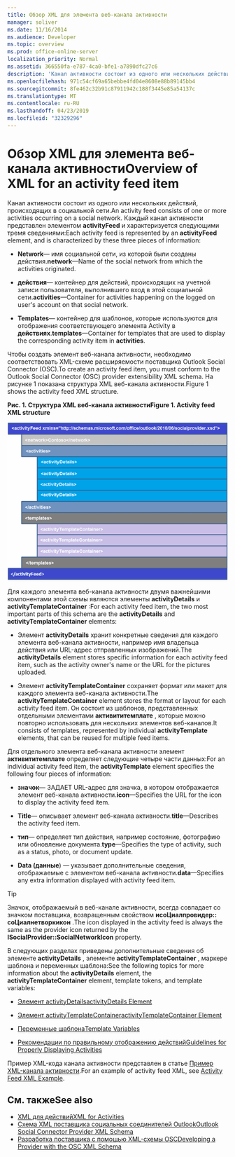 ```yaml
---
title: Обзор XML для элемента веб-канала активности
manager: soliver
ms.date: 11/16/2014
ms.audience: Developer
ms.topic: overview
ms.prod: office-online-server
localization_priority: Normal
ms.assetid: 366550fa-e787-4ca0-bfe1-a7890dfc27c6
description: 'Канал активности состоит из одного или нескольких действий, происходящих в социальной сети. Каждый канал активности представлен элементом activityFeed и характеризуется следующими тремя сведениями:'
ms.openlocfilehash: 971c54cf69a65bebbe4fd04e8608e88b89145bb4
ms.sourcegitcommit: 8fe462c32b91c87911942c188f3445e85a54137c
ms.translationtype: MT
ms.contentlocale: ru-RU
ms.lasthandoff: 04/23/2019
ms.locfileid: "32329296"
---
```

# <a name="overview-of-xml-for-an-activity-feed-item"></a><span data-ttu-id="318b3-104">Обзор XML для элемента веб-канала активности</span><span class="sxs-lookup"><span data-stu-id="318b3-104">Overview of XML for an activity feed item</span></span>

<span data-ttu-id="318b3-105">Канал активности состоит из одного или нескольких действий, происходящих в социальной сети.</span><span class="sxs-lookup"><span data-stu-id="318b3-105">An activity feed consists of one or more activities occurring on a social network.</span></span> <span data-ttu-id="318b3-106">Каждый канал активности представлен элементом **activityFeed** и характеризуется следующими тремя сведениями:</span><span class="sxs-lookup"><span data-stu-id="318b3-106">Each activity feed is represented by an **activityFeed** element, and is characterized by these three pieces of information:</span></span> 
  
- <span data-ttu-id="318b3-107">**Network**— имя социальной сети, из которой были созданы действия.</span><span class="sxs-lookup"><span data-stu-id="318b3-107">**network**—Name of the social network from which the activities originated.</span></span>
    
- <span data-ttu-id="318b3-108">**действия**— контейнер для действий, происходящих на учетной записи пользователя, выполнившего вход в этой социальной сети.</span><span class="sxs-lookup"><span data-stu-id="318b3-108">**activities**—Container for activities happening on the logged on user's account on that social network.</span></span>
    
- <span data-ttu-id="318b3-109">**Templates**— контейнер для шаблонов, которые используются для отображения соответствующего элемента Activity в **действиях**.</span><span class="sxs-lookup"><span data-stu-id="318b3-109">**templates**—Container for templates that are used to display the corresponding activity item in **activities**.</span></span>
    
<span data-ttu-id="318b3-110">Чтобы создать элемент веб-канала активности, необходимо соответствовать XML-схеме расширяемости поставщика Outlook Social Connector (OSC).</span><span class="sxs-lookup"><span data-stu-id="318b3-110">To create an activity feed item, you must conform to the Outlook Social Connector (OSC) provider extensibility XML schema.</span></span> <span data-ttu-id="318b3-111">На рисунке 1 показана структура XML веб-канала активности.</span><span class="sxs-lookup"><span data-stu-id="318b3-111">Figure 1 shows the activity feed XML structure.</span></span>
  
<span data-ttu-id="318b3-112">**Рис. 1. Структура XML веб-канала активности**</span><span class="sxs-lookup"><span data-stu-id="318b3-112">**Figure 1. Activity feed XML structure**</span></span>

![XML-структура новостей](media/odc_ol14_ta_OSC_Fig06.gif)
  
<span data-ttu-id="318b3-114">Для каждого элемента веб-канала активности двумя важнейшими компонентами этой схемы являются элементы **activityDetails** и **activityTemplateContainer** :</span><span class="sxs-lookup"><span data-stu-id="318b3-114">For each activity feed item, the two most important parts of this schema are the **activityDetails** and **activityTemplateContainer** elements:</span></span> 
  
- <span data-ttu-id="318b3-115">Элемент **activityDetails** хранит конкретные сведения для каждого элемента веб-канала активности, например имя владельца действия или URL-адрес отправленных изображений.</span><span class="sxs-lookup"><span data-stu-id="318b3-115">The **activityDetails** element stores specific information for each activity feed item, such as the activity owner's name or the URL for the pictures uploaded.</span></span> 
    
- <span data-ttu-id="318b3-116">Элемент **activityTemplateContainer** сохраняет формат или макет для каждого элемента веб-канала активности.</span><span class="sxs-lookup"><span data-stu-id="318b3-116">The **activityTemplateContainer** element stores the format or layout for each activity feed item.</span></span> <span data-ttu-id="318b3-117">Он состоит из шаблонов, представленных отдельными элементами **активититемплате** , которые можно повторно использовать для нескольких элементов веб-каналов.</span><span class="sxs-lookup"><span data-stu-id="318b3-117">It consists of templates, represented by individual **activityTemplate** elements, that can be reused for multiple feed items.</span></span> 
    
<span data-ttu-id="318b3-118">Для отдельного элемента веб-канала активности элемент **активититемплате** определяет следующие четыре части данных:</span><span class="sxs-lookup"><span data-stu-id="318b3-118">For an individual activity feed item, the **activityTemplate** element specifies the following four pieces of information:</span></span> 
  
- <span data-ttu-id="318b3-119">**значок**— ЗАДАЕТ URL-адрес для значка, в котором отображается элемент веб-канала активности.</span><span class="sxs-lookup"><span data-stu-id="318b3-119">**icon**—Specifies the URL for the icon to display the activity feed item.</span></span>
    
- <span data-ttu-id="318b3-120">**Title**— описывает элемент веб-канала активности.</span><span class="sxs-lookup"><span data-stu-id="318b3-120">**title**—Describes the activity feed item.</span></span>
    
- <span data-ttu-id="318b3-121">**тип**— определяет тип действия, например состояние, фотографию или обновление документа.</span><span class="sxs-lookup"><span data-stu-id="318b3-121">**type**—Specifies the type of activity, such as a status, photo, or document update.</span></span>
    
- <span data-ttu-id="318b3-122">**Data (данные**) — указывает дополнительные сведения, отображаемые с элементом веб-канала активности.</span><span class="sxs-lookup"><span data-stu-id="318b3-122">**data**—Specifies any extra information displayed with activity feed item.</span></span>
    
> [!TIP]
> <span data-ttu-id="318b3-123">Значок, отображаемый в веб-канале активности, всегда совпадает со значком поставщика, возвращенным свойством **исоЦиалпровидер:: соЦиалнетворкикон** .</span><span class="sxs-lookup"><span data-stu-id="318b3-123">The icon displayed in the activity feed is always the same as the provider icon returned by the **ISocialProvider::SocialNetworkIcon** property.</span></span> 
  
<span data-ttu-id="318b3-124">В следующих разделах приведены дополнительные сведения об элементе **activityDetails** , элементе **activityTemplateContainer** , маркере шаблона и переменных шаблона:</span><span class="sxs-lookup"><span data-stu-id="318b3-124">See the following topics for more information about the **activityDetails** element, the **activityTemplateContainer** element, template tokens, and template variables:</span></span> 
  
- [<span data-ttu-id="318b3-125">Элемент activityDetails</span><span class="sxs-lookup"><span data-stu-id="318b3-125">activityDetails Element</span></span>](activitydetails-element.md)
    
- [<span data-ttu-id="318b3-126">Элемент activityTemplateContainer</span><span class="sxs-lookup"><span data-stu-id="318b3-126">activityTemplateContainer Element</span></span>](activitytemplatecontainer-element.md)
    
- [<span data-ttu-id="318b3-127">Переменные шаблона</span><span class="sxs-lookup"><span data-stu-id="318b3-127">Template Variables</span></span>](template-variables.md)
    
- [<span data-ttu-id="318b3-128">Рекомендации по правильному отображению действий</span><span class="sxs-lookup"><span data-stu-id="318b3-128">Guidelines for Properly Displaying Activities</span></span>](guidelines-for-properly-displaying-activities.md)
    
<span data-ttu-id="318b3-129">Пример XML-кода канала активности представлен в статье [Пример XML-канала активности](activity-feed-xml-example.md).</span><span class="sxs-lookup"><span data-stu-id="318b3-129">For an example of activity feed XML, see [Activity Feed XML Example](activity-feed-xml-example.md).</span></span>
  
## <a name="see-also"></a><span data-ttu-id="318b3-130">См. также</span><span class="sxs-lookup"><span data-stu-id="318b3-130">See also</span></span>

- [<span data-ttu-id="318b3-131">XML для действий</span><span class="sxs-lookup"><span data-stu-id="318b3-131">XML for Activities</span></span>](xml-for-activities.md) 
- [<span data-ttu-id="318b3-132">Схема XML поставщика социальных соединителей Outlook</span><span class="sxs-lookup"><span data-stu-id="318b3-132">Outlook Social Connector Provider XML Schema</span></span>](outlook-social-connector-provider-xml-schema.md)
- [<span data-ttu-id="318b3-133">Разработка поставщика с помощью XML-схемы OSC</span><span class="sxs-lookup"><span data-stu-id="318b3-133">Developing a Provider with the OSC XML Schema</span></span>](developing-a-provider-with-the-osc-xml-schema.md)

